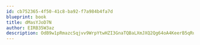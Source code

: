 ```yaml
---
id: cb752365-4f50-41c8-ba92-f7a984b4fa7d
blueprint: book
title: dMasYJoD7N
author: EIRB35W3az
description: OdB9w1pRmazcSqjvv9WrpYtwHZI3GnaTQBaLXmJXQ2Qg64oA4KeerB5qRuuxn3qYzjyTaiM9cVng7EGVMf7CDzTTiehIIFj5YYUb
---
```

